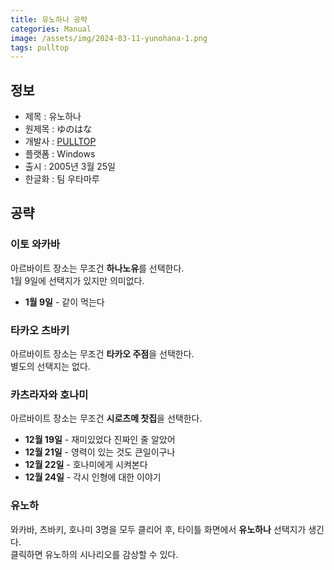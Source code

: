 ```yaml
---
title: 유노하나 공략
categories: Manual
image: /assets/img/2024-03-11-yunohana-1.png
tags: pulltop
---
```


## 정보

  * 제목 : 유노하나
  * 원제목 : ゆのはな
  * 개발사 : [PULLTOP](/tags/pulltop)
  * 플랫폼 : Windows
  * 출시 : 2005년 3월 25일
  * 한글화 : 팀 우타마루

## 공략

### 이토 와카바

아르바이트 장소는 무조건 **하나노유**를 선택한다.  
1월 9일에 선택지가 있지만 의미없다.  

  * **1월 9일** - 같이 먹는다

### 타카오 츠바키

아르바이트 장소는 무조건 **타카오 주점**을 선택한다.  
별도의 선택지는 없다.  

### 카츠라자와 호나미

아르바이트 장소는 무조건 **시로츠메 찻집**을 선택한다.  

  * **12월 19일** - 재미있었다 진짜인 줄 알았어
  * **12월 21일** - 영력이 있는 것도 큰일이구나
  * **12월 22일** - 호나미에게 시켜본다
  * **12월 24일** - 각시 인형에 대한 이야기

### 유노하

와카바, 츠바키, 호나미 3명을 모두 클리어 후, 타이틀 화면에서 **유노하나** 선택지가 생긴다.  
클릭하면 유노하의 시나리오를 감상할 수 있다.  
